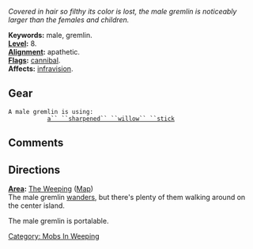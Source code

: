 *Covered in hair so filthy its color is lost, the male gremlin is
noticeably larger than the females and children.*

**Keywords:** male, gremlin.  
**[Level](Level "wikilink"):** 8.  
**[Alignment](Alignment "wikilink"):** apathetic.  
**[Flags](:Category:_Mob_Types "wikilink"):**
[cannibal](Corpse-Eating_Mobs "wikilink").  
**Affects:** [infravision](Infravision "wikilink").  

## Gear

`A male gremlin is using:`  
<wielded>`           `[`a`` ``sharpened`` ``willow`` ``stick`](Sharpened_Willow_Stick "wikilink")

## Comments

## Directions

**[Area](:Category:_Areas "wikilink"):** [The
Weeping](:Category:_Weeping "wikilink")
([Map](Weeping_Map "wikilink"))  
The male gremlin [wanders](Wandering_Mobs "wikilink"), but there's
plenty of them walking around on the center island.

The male gremlin is portalable.

[Category: Mobs In Weeping](Category:_Mobs_In_Weeping "wikilink")
